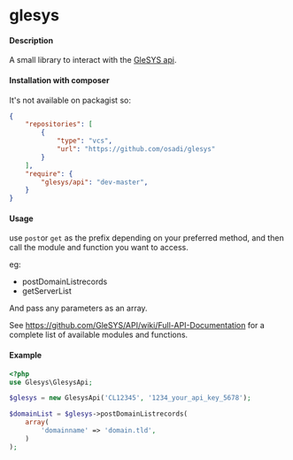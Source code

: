 glesys
======  
#### Description 
A small library to interact with the [GleSYS api](https://github.com/GleSYS/API).

#### Installation with composer
It's not available on packagist so:
```json
{
	"repositories": [
		{
			"type": "vcs",
			"url": "https://github.com/osadi/glesys"
		}
	],
	"require": {
		"glesys/api": "dev-master",
	}
}
```

#### Usage
use `post`or `get` as the prefix depending on your preferred method, and then call the module and function you want to access.  

eg:
 * postDomainListrecords
 * getServerList

And pass any parameters as an array.


See https://github.com/GleSYS/API/wiki/Full-API-Documentation for a complete list of available modules and functions.


#### Example


```php
<?php
use Glesys\GlesysApi;

$glesys = new GlesysApi('CL12345', '1234_your_api_key_5678');

$domainList = $glesys->postDomainListrecords(
    array(
        'domainname' => 'domain.tld',
    )
);

```
